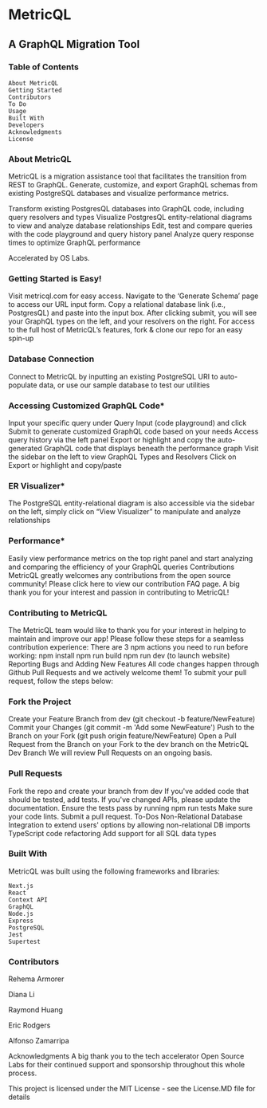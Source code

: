 # MetricQL
## A GraphQL Migration Tool

### Table of Contents

    About MetricQL
    Getting Started
    Contributors
    To Do
    Usage 
    Built With
    Developers
    Acknowledgments
    License


### About MetricQL
MetricQL is a migration assistance tool that facilitates the transition from REST to GraphQL. Generate, customize, and export GraphQL schemas from existing PostgreSQL databases and visualize performance metrics.

Transform existing PostgresQL databases into GraphQL code, including query resolvers and types
Visualize PostgresQL entity-relational diagrams to view and analyze database relationships 
Edit, test and compare queries with the code playground and query history panel
Analyze query response times to optimize GraphQL performance



Accelerated by OS Labs. 

### Getting Started is Easy!


Visit metricql.com for easy access. Navigate to the ‘Generate Schema’ page to access our URL input form. Copy a relational database link (i.e., PostgresQL) and paste into the input box. After clicking submit, you will see your GraphQL types on the left, and your resolvers on the right. For access to the full host of MetricQL’s features, fork & clone our repo for an easy spin-up


### Database Connection

Connect to MetricQL by inputting an existing PostgreSQL URI to auto-populate data, or use our sample database to test our utilities

### Accessing Customized GraphQL Code*

Input your specific query under Query Input (code playground) and click Submit to generate customized GraphQL code based on your needs
Access query history via the left panel 
Export or highlight and copy the auto-generated GraphQL code that displays beneath the performance graph
Visit the sidebar on the left to view GraphQL Types and Resolvers
Click on Export or highlight and copy/paste

### ER Visualizer*

The PostgreSQL entity-relational diagram is also accessible via the sidebar on the left, simply click on “View Visualizer” to manipulate and analyze relationships

### Performance*

Easily view performance metrics on the top right panel and start analyzing and comparing the efficiency of your GraphQL queries 
Contributions
MetricQL greatly welcomes any contributions from the open source community! Please click here to view our contribution FAQ page. A big thank you for your interest and passion in contributing to MetricQL!


### Contributing to MetricQL

The MetricQL team would like to thank you for your interest in helping to maintain and improve our app!
Please follow these steps for a seamless contribution experience:
There are 3 npm actions you need to run before working:
npm install
npm run build
npm run dev (to launch website) 
Reporting Bugs and Adding New Features
All code changes happen through Github Pull Requests and we actively welcome them! To submit your pull request, follow the steps below:


### Fork the Project

Create your Feature Branch from dev (git checkout -b feature/NewFeature)
Commit your Changes (git commit -m 'Add some NewFeature')
Push to the Branch on your Fork (git push origin feature/NewFeature)
Open a Pull Request from the Branch on your Fork to the dev branch on the MetricQL Dev Branch
We will review Pull Requests on an ongoing basis. 

### Pull Requests

Fork the repo and create your branch from dev
If you've added code that should be tested, add tests.
If you've changed APIs, please update the documentation.
Ensure the tests pass by running npm run tests
Make sure your code lints.
Submit a pull request.
To-Dos
Non-Relational Database Integration to extend users' options by allowing non-relational DB imports
TypeScript code refactoring
Add support for all SQL data types

### Built With

MetricQL was built using the following frameworks and libraries:

    Next.js
    React
    Context API
    GraphQL
    Node.js
    Express
    PostgreSQL
    Jest
    Supertest
    

### Contributors

Rehema Armorer 

Diana Li

Raymond Huang

Eric Rodgers

Alfonso Zamarripa

Acknowledgments
A big thank you to the tech accelerator Open Source Labs for their continued support and sponsorship throughout this whole process.

This project is licensed under the MIT License - see the License.MD file for details
